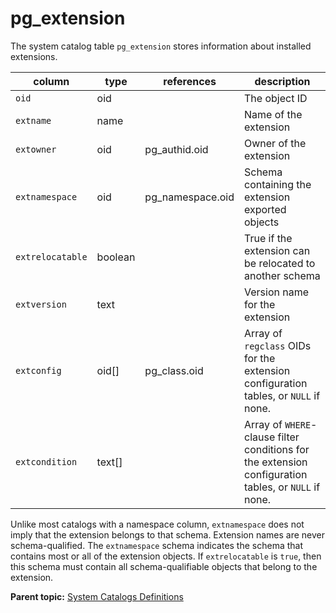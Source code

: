 # pg_extension 

The system catalog table `pg_extension` stores information about installed extensions.

|column|type|references|description|
|------|----|----------|-----------|
|`oid`|oid| |The object ID|
|`extname`|name| |Name of the extension|
|`extowner`|oid|pg\_authid.oid|Owner of the extension|
|`extnamespace`|oid|pg\_namespace.oid|Schema containing the extension exported objects|
|`extrelocatable`|boolean| |True if the extension can be relocated to another schema|
|`extversion`|text| |Version name for the extension|
|`extconfig`|oid\[\]|pg\_class.oid|Array of `regclass` OIDs for the extension configuration tables, or `NULL` if none.|
|`extcondition`|text\[\]| |Array of `WHERE`-clause filter conditions for the extension configuration tables, or `NULL` if none.|

Unlike most catalogs with a namespace column, `extnamespace` does not imply that the extension belongs to that schema. Extension names are never schema-qualified. The `extnamespace` schema indicates the schema that contains most or all of the extension objects. If `extrelocatable` is `true`, then this schema must contain all schema-qualifiable objects that belong to the extension.

**Parent topic:** [System Catalogs Definitions](../system_catalogs/catalog_ref-html.html)

